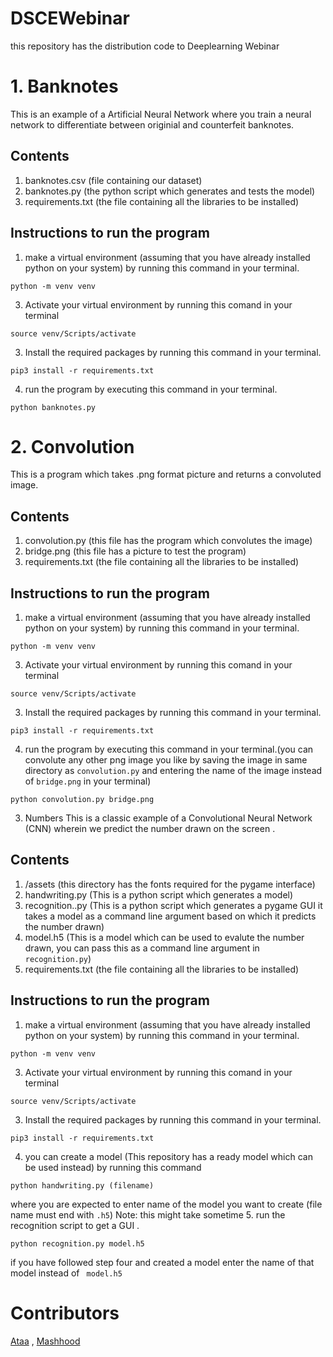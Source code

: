 # DSCEWebinar
this repository has the distribution code to Deeplearning Webinar
# 1. Banknotes 
This is an example of a Artificial Neural Network where you train a neural network to differentiate between originial and counterfeit banknotes.
## Contents
1. banknotes.csv (file containing our dataset)
2. banknotes.py (the python script which generates and tests the model)
3. requirements.txt (the file containing all the libraries to be installed)
## Instructions to run the program
1. make a virtual environment (assuming that you have already installed python on your system) by running this command in your terminal.
```
python -m venv venv
```
3. Activate your virtual environment by running this comand in your terminal
```
source venv/Scripts/activate
```
3. Install the required packages by running this command in your terminal.
```
pip3 install -r requirements.txt
```
4. run the program by executing this command in your terminal.
```
python banknotes.py
```
 # 2. Convolution 
 This is a program which takes .png format picture and returns a convoluted image.
 ## Contents
 1. convolution.py (this file has the program which convolutes the image)
 2. bridge.png (this file has a picture to test the program)
 3. requirements.txt (the file containing all the libraries to be installed)
 
## Instructions to run the program
1. make a virtual environment (assuming that you have already installed python on your system) by running this command in your terminal.
```
python -m venv venv
```
3. Activate your virtual environment by running this comand in your terminal
```
source venv/Scripts/activate
```
3. Install the required packages by running this command in your terminal.
```
pip3 install -r requirements.txt
```
4. run the program by executing this command in your terminal.(you can convolute any other png image you like by saving the image in same directory as ```convolution.py``` and entering the name of the image instead of ```bridge.png``` in your terminal)
```
python convolution.py bridge.png
```
3. Numbers
This is a classic example of a Convolutional Neural Network (CNN) wherein we predict the number drawn on the screen .
## Contents
1. /assets (this directory has the fonts required for the pygame interface)
2. handwriting.py (This is a python script which generates a model)
3. recognition..py (This is a python script which generates a pygame GUI it takes a model as a command line argument based on which it predicts the number drawn)
4. model.h5 (This is a model which can be used to evalute the number drawn, you can pass this as a command line argument in ```recognition.py```)
5. requirements.txt (the file containing all the libraries to be installed)
## Instructions to run the program
1. make a virtual environment (assuming that you have already installed python on your system) by running this command in your terminal.
```
python -m venv venv
```
3. Activate your virtual environment by running this comand in your terminal
```
source venv/Scripts/activate
```
3. Install the required packages by running this command in your terminal.
```
pip3 install -r requirements.txt
```
4. you can create a model (This repository has a ready model which can be used instead) by running this command
```
python handwriting.py (filename)
```
where you are expected to enter name of the model you want to create (file name must end with ```.h5```) 
Note: this might take sometime
5. run the recognition script to get a GUI .
```
python recognition.py model.h5
```
if you have followed step four and created a model enter the name of that model instead of ``` model.h5```
# Contributors 
[Ataa](github.com/ataago) ,
[Mashhood](github.com/MASHOD0)

